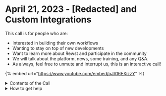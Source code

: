 # April 21, 2023 - \[Redacted] and Custom Integrations

This call is for people who are:

* Interested in building their own workflows
* Wanting to stay on top of new developments
* Want to learn more about Rewst and participate in the community
* We will talk about the platform, news, some training, and any Q\&A.
* As always, feel free to unmute and interrupt us, this is an interactive call!

{% embed url="https://www.youtube.com/embed/oJA16EXizzY" %}

<details>

<summary>Contents of the Call</summary>

In this call, we covered the following:

* Nick covers the ability to filter out and redact task inputs and outputs from results
* Brandon announces the initiative to turn our current Rewst Foundations courses into a self-serve path on rewst.help. 102 \~ 104 are now available on YouTube, rewst.help, and Live at calendly.com/cluck-u
* Product Manager, Danial-the-great, gives an update on Organization Tags
* Tim talks about building Custom integrations with the Generic API actions
* Phillip shows off using Webhook responses to get data back from Rewst
* Tim comes in again to talk about Integration Overrides ​

</details>

<details>

<summary>How to get help</summary>

Resources:

* Getting Started: [https://docs.rewst.help/cluck-university/getting-started](https://docs.rewst.help/cluck-university/getting-started)
* Rewst Foundations Training: [https://docs.rewst.help/cluck-university/rewst-foundations-10x](https://docs.rewst.help/cluck-university/rewst-foundations-10x)
* Chat (Discord): [https://discord.gg/rewst](https://discord.gg/rewst)
  * Private #\{{ msp \}} channel
  * \#the-kewp
* Email to create Tickets: [the\_roc@rewst.io](mailto:the_roc@rewst.io)

Cluck U Sign-ups:

* All 100 Series Courses are now available: [https://calendly.com/cluck-u/](https://calendly.com/cluck-u/)

Feature + Integration Requests: [https://rewst.canny.io](https://rewst.canny.io)

</details>
